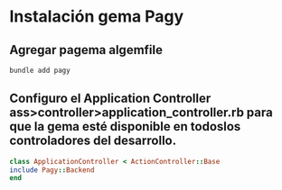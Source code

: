 # Instalación gema Pagy

## Agregar pagema algemfile

```ruby
bundle add pagy
```

## Configuro el Application Controller ass>controller>application_controller.rb para que la gema esté disponible en todoslos controladores del desarrollo.

```ruby
class ApplicationController < ActionController::Base
include Pagy::Backend
end
```

